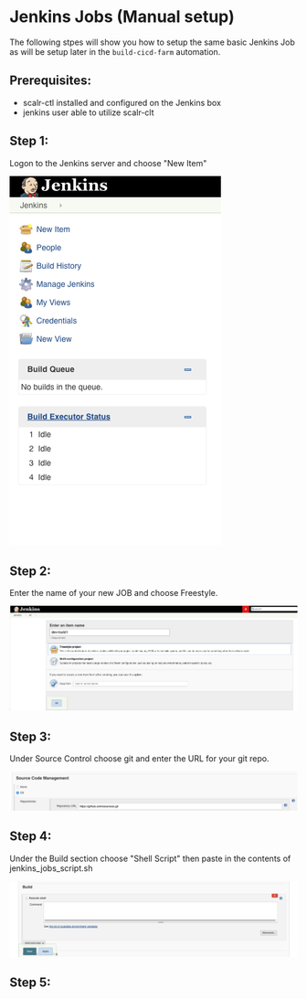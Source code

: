 # Jenkins Jobs (Manual setup)
The following stpes will show you how to setup the same basic Jenkins Job as will be setup later in the `build-cicd-farm` automation.

## Prerequisites:
- scalr-ctl installed and configured on the Jenkins box  
- jenkins user able to utilize scalr-clt  

## Step 1:
Logon to the Jenkins server and choose "New Item"  

![Image description](https://github.com/scalr-tutorials/ci-cd-training/blob/master/Jenkins-manual-setup/images/newitem.png)  

## Step 2:  
Enter the name of your new JOB and choose Freestyle.  

![Image description](https://github.com/scalr-tutorials/ci-cd-training/blob/master/Jenkins-manual-setup/images/newjob.png)

## Step 3:  
Under Source Control choose git and enter the URL for your git repo.  

![Image description](https://github.com/scalr-tutorials/ci-cd-training/blob/master/Jenkins-manual-setup/images/gitsetup.png)

## Step 4:
Under the Build section choose "Shell Script" then paste in the contents of jenkins_jobs_script.sh  

![Image description](https://github.com/scalr-tutorials/ci-cd-training/blob/master/Jenkins-manual-setup/images/build_script.png)

## Step 5:
